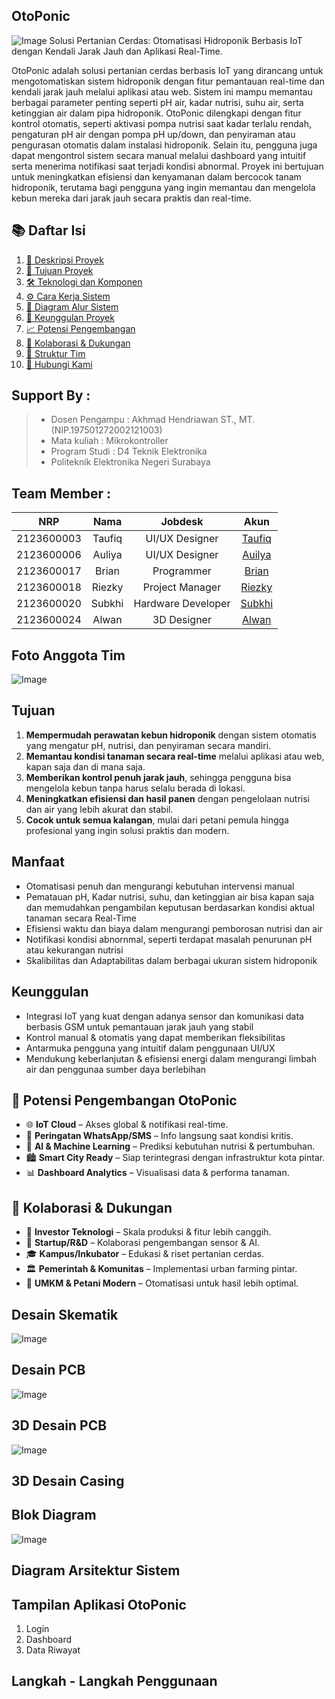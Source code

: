 

## OtoPonic
![Image](https://github.com/user-attachments/assets/370582ad-63cf-4edc-bd84-be5e382bbc0a)
Solusi Pertanian Cerdas: Otomatisasi Hidroponik Berbasis IoT dengan Kendali Jarak Jauh dan Aplikasi Real-Time.


OtoPonic adalah solusi pertanian cerdas berbasis IoT yang dirancang untuk mengotomatiskan sistem hidroponik dengan fitur pemantauan real-time dan kendali jarak jauh melalui aplikasi atau web. Sistem ini mampu memantau berbagai parameter penting seperti pH air, kadar nutrisi, suhu air, serta ketinggian air dalam pipa hidroponik. OtoPonic dilengkapi dengan fitur kontrol otomatis, seperti aktivasi pompa nutrisi saat kadar terlalu rendah, pengaturan pH air dengan pompa pH up/down, dan penyiraman atau pengurasan otomatis dalam instalasi hidroponik. Selain itu, pengguna juga dapat mengontrol sistem secara manual melalui dashboard yang intuitif serta menerima notifikasi saat terjadi kondisi abnormal. Proyek ini bertujuan untuk meningkatkan efisiensi dan kenyamanan dalam bercocok tanam hidroponik, terutama bagi pengguna yang ingin memantau dan mengelola kebun mereka dari jarak jauh secara praktis dan real-time.

## 📚 Daftar Isi

1. [📌 Deskripsi Proyek](https://github.com/riezky-gitH/OtoPonic#OtoPonic)
2. [🎯 Tujuan Proyek](https://github.com/riezky-gitH/OtoPonic#)
3. [🛠️ Teknologi dan Komponen](https://github.com/riezky-gitH/OtoPonic#)
4. [⚙️ Cara Kerja Sistem](https://github.com/riezky-gitH/OtoPonic#)
5. [🧩 Diagram Alur Sistem](https://github.com/riezky-gitH/OtoPonic#)
6. [🌟 Keunggulan Proyek](https://github.com/riezky-gitH/OtoPonic#)
7. [📈 Potensi Pengembangan](https://github.com/riezky-gitH/OtoPonic#)
8. [🤝 Kolaborasi & Dukungan](https://github.com/riezky-gitH/OtoPonic#)
9. [👥 Struktur Tim](https://github.com/riezky-gitH/OtoPonic#team-member-)
10. [📩 Hubungi Kami](https://github.com/riezky-gitH/OtoPonic#)
    
## Support By :
>- Dosen Pengampu : Akhmad Hendriawan ST., MT. (NIP.197501272002121003)
>- Mata kuliah : Mikrokontroller
>- Program Studi : D4 Teknik Elektronika
>- Politeknik Elektronika Negeri Surabaya<br>


## Team Member :
|      NRP      |       Nama      |    Jobdesk    |   Akun |
| :-----------:|:----------------:| :------------:| :-----:|
| 2123600003    | Taufiq  |  UI/UX Designer      | [Taufiq](https://github.com/Raditya-G)
| 2123600006    | Auliya         |   UI/UX Designer | [Auilya](https://github.com/auliyarzk/)
| 2123600017    | Brian         |    Programmer      | [Brian](https://github.com/brianrjg)
| 2123600018    | Riezky                | Project Manager | [Riezky](https://github.com/riezky-gitH)
| 2123600020    | Subkhi               | Hardware Developer     | [Subkhi](https://github.com/subkhiMuhammad)
| 2123600024    | Alwan               | 3D Designer     |[Alwan](https://github.com/alwan441)


## Foto Anggota Tim
![Image](https://github.com/user-attachments/assets/43a4ca1c-5eb0-4693-82ad-b65283185631)

## Tujuan
1. **Mempermudah perawatan kebun hidroponik** dengan sistem otomatis yang mengatur pH, nutrisi, dan penyiraman secara mandiri.
2. **Memantau kondisi tanaman secara real-time** melalui aplikasi atau web, kapan saja dan di mana saja.
3. **Memberikan kontrol penuh jarak jauh**, sehingga pengguna bisa mengelola kebun tanpa harus selalu berada di lokasi.
4. **Meningkatkan efisiensi dan hasil panen** dengan pengelolaan nutrisi dan air yang lebih akurat dan stabil.
5. **Cocok untuk semua kalangan**, mulai dari petani pemula hingga profesional yang ingin solusi praktis dan modern.

## Manfaat

- Otomatisasi penuh dan mengurangi kebutuhan intervensi manual
- Pematauan pH, Kadar nutrisi, suhu, dan ketinggian air bisa kapan saja dan memudahkan pengambilan keputusan berdasarkan kondisi aktual tanaman secara Real-Time
- Efisiensi waktu dan biaya dalam mengurangi pemborosan nutrisi dan air
- Notifikasi kondisi abnornmal, seperti terdapat masalah penurunan pH atau kekurangan nutrisi
- Skalibilitas dan Adaptabilitas dalam berbagai ukuran sistem hidroponik
  

## Keunggulan

- Integrasi IoT yang kuat dengan adanya sensor dan komunikasi data berbasis GSM untuk pemantauan jarak jauh yang stabil
- Kontrol manual & otomatis yang dapat memberikan fleksibilitas
- Antarmuka pengguna yang intuitif dalam penggunaan UI/UX
- Mendukung keberlanjutan & efisiensi energi dalam mengurangi limbah air dan penggunaa sumber daya berlebihan

## 🚀 Potensi Pengembangan OtoPonic
- 🌐 **IoT Cloud** – Akses global & notifikasi real-time.
- 🔔 **Peringatan WhatsApp/SMS** – Info langsung saat kondisi kritis.
- 🧠 **AI & Machine Learning** – Prediksi kebutuhan nutrisi & pertumbuhan.
- 🏙️ **Smart City Ready** – Siap terintegrasi dengan infrastruktur kota pintar.
- 📊 **Dashboard Analytics** – Visualisasi data & performa tanaman.

## 🤝 Kolaborasi & Dukungan
- 🔧 **Investor Teknologi** – Skala produksi & fitur lebih canggih.
- 🧪 **Startup/R&D** – Kolaborasi pengembangan sensor & AI.
- 🎓 **Kampus/Inkubator** – Edukasi & riset pertanian cerdas.
- 🏛️ **Pemerintah & Komunitas** – Implementasi urban farming pintar.
- 🌱 **UMKM & Petani Modern** – Otomatisasi untuk hasil lebih optimal.
  
## Desain Skematik
![Image](https://github.com/user-attachments/assets/5ad54e73-796f-4b39-9f43-e8945d51dbc9)


## Desain PCB
![Image](https://github.com/user-attachments/assets/aca647eb-e210-49db-b7bb-c48877baabe4)


## 3D Desain PCB
![Image](https://github.com/user-attachments/assets/557863b2-be6e-4b96-943e-eea73ef05dc9)

## 3D Desain Casing


## Blok Diagram
![Image](https://github.com/user-attachments/assets/fcc233df-afd4-4bd4-ad21-809674008a2e)

## Diagram Arsitektur Sistem

## Tampilan Aplikasi OtoPonic
1. Login
2. Dashboard
3. Data Riwayat

## Langkah - Langkah Penggunaan


